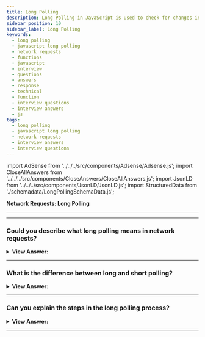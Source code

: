```yaml
---
title: Long Polling
description: Long Polling in JavaScript is used to check for changes in the server. Long polling is the simplest way of having a persistent connection with the server.
sidebar_position: 10
sidebar_label: Long Polling
keywords:
  - long polling
  - javascript long polling
  - network requests
  - functions
  - javascript
  - interview
  - questions
  - answers
  - response
  - technical
  - function
  - interview questions
  - interview answers
  - js
tags:
  - long polling
  - javascript long polling
  - network requests
  - interview answers
  - interview questions
---
```


import AdSense from '../../../src/components/Adsense/Adsense.js';
import CloseAllAnswers from '../../../src/components/CloseAnswers/CloseAllAnswers.js';
import JsonLD from '../../../src/components/JsonLD/JsonLD.js';
import StructuredData from './schemadata/LongPollingSchemaData.js';

<JsonLD data={StructuredData} />

<head>
  <title>Long Polling | JavaScript Frontend Phone Interview Questions</title>
</head>

**Network Requests: Long Polling**

---

<AdSense />

---

<CloseAllAnswers />

### Could you describe what long polling means in network requests?

<details>
  <summary><strong>View Answer:</strong></summary>
  <div>
  <div><strong>Interview Response:</strong> Yes, Long polling is the simplest way of having a persistent connection with the server that does not use any specific protocol like WebSocket or Server-Side Events. It is relatively easy to implement and good enough in many cases.
    </div>
  </div>
</details>

---

### What is the difference between long and short polling?

<details>
  <summary><strong>View Answer:</strong></summary>
  <div>
  <div><strong>Interview Response:</strong> The main difference is that long polling is a much better way to poll the server because it is relatively easy to implement and delivers messages without delays. Regular polling can suffer from delays between requests of up to 10 seconds, and the server is bombed with a request every 10 seconds, leaving short polling as a less than equitable way of polling.
    </div>
  </div>
</details>

---

### Can you explain the steps in the long polling process?

<details>
  <summary><strong>View Answer:</strong></summary>
  <div>
  <div><strong>Interview Response:</strong> The lengthy polling procedure begins with a request to the server. The server does not disconnect until a message is ready to be sent. The server answers the request when the notice shows, and the browser instantly initiates a new request. The circumstance in which the browser issued a request and has a pending connection with the server is standard. The connection only restores itself (reconnects) when a message is delivered. If the connection disintegrates due to a network fault, the browser instantly makes a new request.
    </div><br />
  <div><strong className="codeExample">Code Example:</strong><br /><br />

  <div></div>

```js
async function subscribe() {
  let response = await fetch('/subscribe');

  if (response.status == 502) {
    // Status 502 is a connection timeout error,
    // may happen when the connection was pending for too long,
    // and the remote server or a proxy closed it
    // let's reconnect
    await subscribe();
  } else if (response.status != 200) {
    // An error - let's show it
    showMessage(response.statusText);
    // Reconnect in one second
    await new Promise((resolve) => setTimeout(resolve, 1000));
    await subscribe();
  } else {
    // Get and show the message
    let message = await response.text();
    showMessage(message);
    // Call subscribe() again to get the next message
    await subscribe();
  }
}

subscribe();
```

  </div>
  </div>
</details>

---
